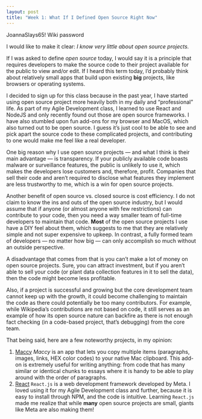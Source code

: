 ```yaml
---
layout: post
title: "Week 1: What If I Defined Open Source Right Now"
---
```


JoannaSlays65! Wiki password

I would like to make it clear: _I know very little about open source projects._

If I was asked to define _open source_ today, I would say it is a principle that requires developers to make the source code to their project available for the public to view and/or edit. If I heard this term today, I’d probably think about relatively small apps that build upon existing **big** projects, like browsers or operating systems.

I decided to sign up for this class because in the past year, I have started using open source project more heavily both in my daily and “professional” life. As part of my Agile Development class, I learned to use React and NodeJS and only recently found out those are open source frameworks. I have also stumbled upon fun add-ons for my browser and MacOS, which also turned out to be open source. I guess it’s just cool to be able to see and pick apart the source code to these complicated projects, and contributing to one would make me feel like a real developer.

One big reason why I use open source projects — and what I think is their main advantage — is transparency. If your publicly available code boasts malware or surveillance features, the public is unlikely to use it, which makes the developers lose customers and, therefore, profit. Companies that sell their code and aren’t required to disclose what features they implement are less trustworthy to me, which is a win for open source projects.

Another benefit of open source vs. closed source is cost efficiency. I do not claim to know the ins and outs of the open source industry, but I would assume that if anyone (or almost anyone with few restrictions) can contribute to your code, then you need a way smaller team of full-time developers to maintain that code. **Most** of the open source projects I use have a DIY feel about them, which suggests to me that they are relatively simple and not super expensive to upkeep. In contrast, a fully formed team of developers — no matter how big — can only accomplish so much without an outside perspective.

A disadvantage that comes from that is you can’t make a lot of money on open source projects. Sure, you can attract investment, but if you aren’t able to sell your code (or plant data collection features in it to sell the data), then the code might become less profitable.

Also, if a project is successful and growing but the core development team cannot keep up with the growth, it could become challenging to maintain the code as there could potentially be too many contributors. For example, while Wikipedia’s contributions are not based on code, it still serves as an example of how its open source nature can backfire as there is not enough fact checking (in a code-based project, that’s debugging) from the core team.

That being said, here are a few noteworthy projects, in my opinion:

1. [Maccy][Maccy]  _Maccy_ is an app that lets you copy multiple items (paragraphs, images, links, HEX color codes) to your native Mac clipboard. This add-on is extremely useful for writing anything: from code that has many similar or identical chunks to essays where it is handy to be able to play around with the order of paragraphs.
2. [React][React]  `React.js` is a web development framework developed by Meta. I loved using it for my Agile Development class and further, because it is easy to install through NPM, and the code is intuitive. Learning `React.js` made me realize that while **many** open source projects are small, giants like Meta are also making them!




[Maccy]: [https://github.com/p0deje/Maccy]
[React]: [https://github.com/facebook/react]



